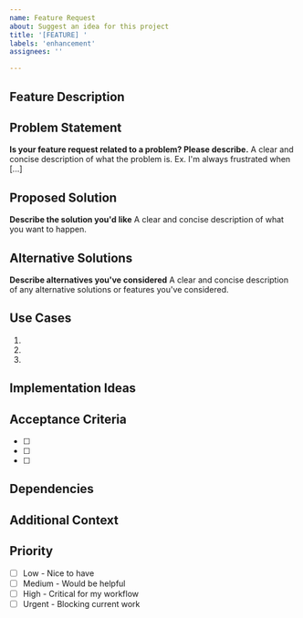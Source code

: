 ```yaml
---
name: Feature Request
about: Suggest an idea for this project
title: '[FEATURE] '
labels: 'enhancement'
assignees: ''

---
```


## Feature Description
<!-- A clear and concise description of what you want to happen -->

## Problem Statement
<!-- Describe the problem this feature would solve -->
**Is your feature request related to a problem? Please describe.**
A clear and concise description of what the problem is. Ex. I'm always frustrated when [...]

## Proposed Solution
<!-- Describe the solution you'd like -->
**Describe the solution you'd like**
A clear and concise description of what you want to happen.

## Alternative Solutions
<!-- Describe any alternative solutions or features you've considered -->
**Describe alternatives you've considered**
A clear and concise description of any alternative solutions or features you've considered.

## Use Cases
<!-- Describe how this feature would be used -->
1. 
2. 
3. 

## Implementation Ideas
<!-- If you have ideas on how this could be implemented, share them -->

## Acceptance Criteria
<!-- Define what "done" looks like for this feature -->
- [ ] 
- [ ] 
- [ ] 

## Dependencies
<!-- List any dependencies this feature might have -->

## Additional Context
<!-- Add any other context, mockups, or examples about the feature request here -->

## Priority
<!-- How important is this feature to you? -->
- [ ] Low - Nice to have
- [ ] Medium - Would be helpful
- [ ] High - Critical for my workflow
- [ ] Urgent - Blocking current work
